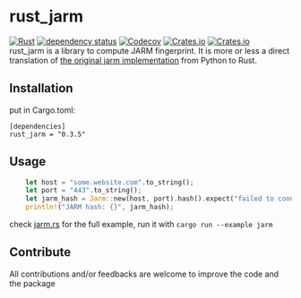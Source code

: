 # rust_jarm
[![Rust](https://github.com/Hugo-C/rustJarm/actions/workflows/rust.yml/badge.svg)](https://github.com/Hugo-C/rustJarm/actions/workflows/rust.yml)
[![dependency status](https://deps.rs/crate/rust_jarm/latest/status.svg)](https://deps.rs/crate/rust_jarm/)
[![Codecov](https://img.shields.io/codecov/c/github/Hugo-C/rustJarm)](https://app.codecov.io/gh/Hugo-C/rustJarm)
[![Crates.io](https://img.shields.io/crates/v/rust_jarm)](https://crates.io/crates/rust_jarm)
[![Crates.io](https://img.shields.io/crates/d/rust_jarm)](https://crates.io/crates/rust_jarm)  
rust_jarm is a library to compute JARM fingerprint. It is more or less a direct translation of [the original jarm implementation](https://github.com/salesforce/jarm) from Python to Rust.

## Installation
put in Cargo.toml:
```
[dependencies]
rust_jarm = "0.3.5"
```

## Usage

````rust
    let host = "some.website.com".to_string();
    let port = "443".to_string();
    let jarm_hash = Jarm::new(host, port).hash().expect("failed to connect");
    println!("JARM hash: {}", jarm_hash);
````

check [jarm.rs](examples/jarm.rs) for the full example, run it with `cargo run --example jarm`

## Contribute

All contributions and/or feedbacks are welcome to improve the code and the package
